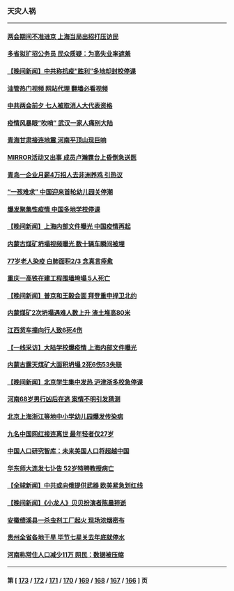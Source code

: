### 天灾人祸
---
#### [两会期间不准进京 上海当局出招打压访民](../../pages/ncid280/n13938228.md?02260445) 
#### [多省拟扩招公务员 民众质疑：为高失业率遮羞](../../pages/ncid280/n13938117.md?02260445) 
#### [【晚间新闻】中共称抗疫“胜利”多地却封校停课](../../pages/ncid280/n13938036.md?02260445) 
#### [油管热门视频 网站代理 翻墙必看视频](http://138.2.39.72:81/youtube.html?epic-marker?02260445)
#### [中共两会前夕 七人被取消人大代表资格](../../pages/ncid280/n13938011.md?02260445) 
#### [疫情风暴眼“吹哨” 武汉一家人痛别大陆](../../pages/ncid280/n13937906.md?02260445) 
#### [青海甘肃接连地震 河南平顶山现巨响](../../pages/ncid280/n13937890.md?02260445) 
#### [MIRROR活动又出事 成员卢瀚霆台上昏倒急送医](../../pages/ncid280/n13937619.md?02260445) 
#### [青岛一企业月薪4万招人去非洲养鸡 引热议](../../pages/ncid280/n13937354.md?02260445) 
#### [“一孩难求” 中国迎来首轮幼儿园关停潮](../../pages/ncid280/n13937294.md?02260445) 
#### [爆发聚集性疫情 中国多地学校停课](../../pages/ncid280/n13937215.md?02260445) 
#### [【晚间新闻】上海内部文件曝光 中国疫情再起](../../pages/ncid280/n13937216.md?02260445) 
#### [内蒙古煤矿坍塌视频曝光 数十辆车瞬间被埋](../../pages/ncid280/n13936710.md?02260445) 
#### [77岁老人染疫 白肺面积2/3 念真言痊愈](../../pages/ncid280/n13936387.md?02260445) 
#### [重庆一高铁在建工程围墙垮塌 5人死亡](../../pages/ncid280/n13936600.md?02260445) 
#### [【晚间新闻】普京和王毅会面 拜登重申捍卫北约](../../pages/ncid280/n13936355.md?02260445) 
#### [内蒙煤矿2次坍塌遇难人数上升 渣土堆高80米](../../pages/ncid280/n13936131.md?02260445) 
#### [江西货车撞向行人致6死4伤](../../pages/ncid280/n13936109.md?02260445) 
#### [【一线采访】大陆学校爆疫情 上海内部文件曝光](../../pages/ncid280/n13935652.md?02260445) 
#### [内蒙古露天煤矿大面积坍塌 2死6伤53失联](../../pages/ncid280/n13935492.md?02260445) 
#### [【晚间新闻】北京学生集中发热 沪津浙多校急停课](../../pages/ncid280/n13935210.md?02260445) 
#### [河南68岁男行凶后在逃 案情不明引发猜测](../../pages/ncid280/n13935062.md?02260445) 
#### [北京上海浙江等地中小学幼儿园爆发传染病](../../pages/ncid280/n13934907.md?02260445) 
#### [九名中国网红接连离世 最年轻者仅27岁](../../pages/ncid280/n13934903.md?02260445) 
#### [中国人口研究智库：未来美国人口将超越中国](../../pages/ncid280/n13934700.md?02260445) 
#### [华东师大连发七讣告 52岁特聘教授病亡](../../pages/ncid280/n13934636.md?02260445) 
#### [【全球新闻】中共或向俄提供武器 欧美紧急划红线](../../pages/ncid280/n13933999.md?02260445) 
#### [【晚间新闻】《小龙人》贝贝扮演者陈晨猝逝](../../pages/ncid280/n13934667.md?02260445) 
#### [安徽绩溪县一杀虫剂工厂起火 现场浓烟密布](../../pages/ncid280/n13934628.md?02260445) 
#### [贵州全省各地干旱 毕节七星关去年底就停水](../../pages/ncid280/n13934434.md?02260445) 
#### [河南称常住人口减少11万 网民：数据被压缩](../../pages/ncid280/n13934351.md?02260445) 

---
#### 第 [ [173](./173.md?02260445) / [172](./172.md?02260445) / [171](./171.md?02260445) / [170](./170.md?02260445) / [169](./169.md?02260445) / [168](./168.md?02260445) / [167](./167.md?02260445) / [166](./166.md?02260445) ] 页
